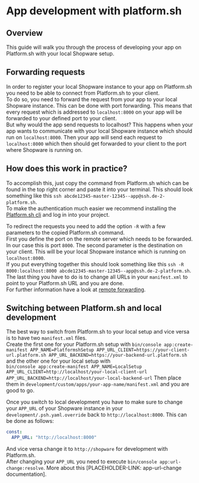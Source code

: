 # App development with platform.sh

## Overview

This guide will walk you through the process of developing your app on Platform.sh with your local Shopware setup.

## Forwarding requests

In order to register your local Shopware instance to your app on Platform.sh you need to be able to connect from Platform.sh to your client.  
To do so, you need to forward the request from your app to your local Shopware instance. This can be done with port forwarding. This means that every request which is addressed to `localhost:8000` on your app will be forwarded to your defined port to your client.  
But why would the app send requests to localhost? This happens when your app wants to communicate with your local Shopware instance which should run on `localhost:8000`. Then your app will send each request to `localhost:8000` which then should get forwarded to your client to the port where Shopware is running on.

## How does this work in practice?

To accomplish this, just copy the command from Platform.sh which can be found in the top right corner and paste it into your terminal. This should look something like this `ssh abcde12345-master-12345--app@ssh.de-2-platform.sh`.  
To make the authentication much easier we recommend installing the [Platform.sh cli](https://docs.platform.sh/development/cli.html) and log in into your project.

To redirect the requests you need to add the option `-R` with a few parameters to the copied Platform.sh command.  
First you define the port on the remote server which needs to be forwarded. In our case this is port `8000`. The second parameter is the destination on your client. This will be your local Shopware instance which is running on `localhost:8000`.  
If you put everything together this should look something like this `ssh -R 8000:localhost:8000 abcde12345-master-12345--app@ssh.de-2-platform.sh`. The last thing you have to do is to change all URLs in your `manifest.xml` to point to your Platform.sh URL and you are done.  
For further information have a look at [remote forwarding](https://www.ssh.com/ssh/tunneling/example).

## Switching between Platform.sh and local development

The best way to switch from Platform.sh to your local setup and vice versa is to have two `manifest.xml` files.  
Create the first one for your Platform.sh setup with `bin/console app:create-manifest APP_NAME=PlatformshSetup APP_URL_CLIENT=https://your-client-url.platform.sh APP_URL_BACKEND=https://your-backend-url.platform.sh` and the other one for your local setup with  
`bin/console app:create-manifest APP_NAME=LocalSetup APP_URL_CLIENT=http://localhost/your-local-client-url APP_URL_BACKEND=http://localhost/your-local-backend-url` Then place them in `development/custom/apps/your-app-name/manifest.xml` and you are good to go.

Once you switch to local development you have to make sure to change your `APP_URL` of your Shopware instance in your `development/.psh.yaml.override` back to `http://localhost:8000`. This can be done as follows:

```yaml
const:
  APP_URL: "http://localhost:8000"
```

And vice versa change it to `http://shopware` for development with Platform.sh.  
After changing your `APP_URL` you need to execute `bin/console app:url-change:resolve`. More about this \[PLACEHOLDER-LINK: app-url-change documentation\].
